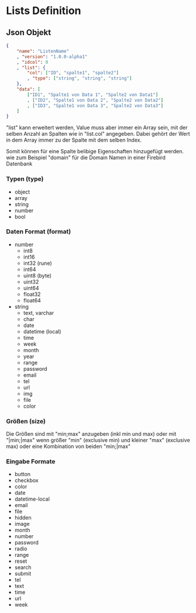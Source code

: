 # Lists Definition

## Json Objekt
```json
{
    "name": "ListenName"
    , "version": "1.0.0-alpha1"
    , "idcol": 0
    , "list": {
        "col": ["ID", "spalte1", "spalte2"]
        , "type": ["string", "string", "string"]
    },
    "data": [
        ["ID1", "Spalte1 von Data 1", "Spalte2 von Data1"]
        , ["ID2", "Spalte1 von Data 2", "Spalte2 von Data2"]
        , ["ID3", "Spalte1 von Data 3", "Spalte2 von Data3"]
    ]
}
```

"list" kann erweitert werden, Value muss aber immer ein Array sein, mit der selben Anzahl an Spalten wie in "list.col" angegeben.
Dabei gehört der Wert in dem Array immer zu der Spalte mit dem selben Index.

Somit können für eine Spalte belibige Eigenschaften hinzugefügt werden.
wie zum Beispiel "domain" für die Domain Namen in einer Firebird Datenbank

### Typen (type)
- object
- array
- string
- number
- bool

### Daten Format (format)
- number
    - int8
    - int16
    - int32 (rune)
    - int64
    - uint8 (byte)
    - uint32
    - uint64
    - float32
    - float64
- string
    - text, varchar
    - char
    - date
    - datetime (local)
    - time
    - week
    - month
    - year
    - range
    - password
    - email
    - tel
    - url
    - img
    - file
    - color


### Größen (size)
Die Größen sind mit "min;max" anzugeben (inkl min und max)
oder mit "|min;|max" wenn größer "min" (exclusive min) und kleiner "max" (exclusive max)
oder eine Kombination von beiden "min;|max"
 


### Eingabe Formate
- button
- checkbox
- color
- date
- datetime-local
- email
- file
- hidden
- image
- month
- number
- password
- radio
- range
- reset
- search
- submit
- tel
- text
- time
- url
- week

